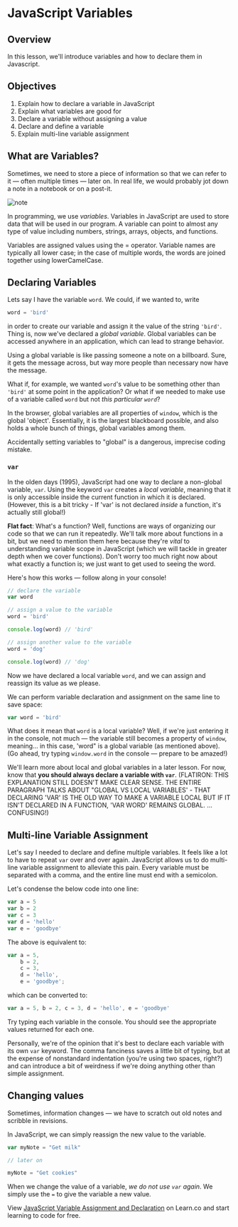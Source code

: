 # JavaScript Variables

## Overview

In this lesson, we'll introduce variables and how to declare them in Javascript. 

## Objectives

1. Explain how to declare a variable in JavaScript
2. Explain what variables are good for
3. Declare a variable without assigning a value
4. Declare and define a variable
5. Explain multi-line variable assignment

## What are Variables?

Sometimes, we need to store a piece of information so that we can refer to it — often multiple times — later on. In real life, we would probably jot down a note in a notebook or on a post-it.

![note](https://i.chzbgr.com/full/4950590208/h52A02E59/)

In programming, we use _variables_. Variables in JavaScript are used to store data that will be used in our program. A variable can point to almost any type of value including numbers, strings, arrays, objects, and functions.

Variables are assigned values using the = operator. Variable names are typically all lower case; in the case of multiple words, the words are joined together using lowerCamelCase.


## Declaring Variables

Lets say I have the variable `word`. We could, if we wanted to, write

``` javascript
word = 'bird'
```

in order to create our variable and assign it the value of the string `'bird'`. Thing is, now we've declared a _global variable_. Global variables can be accessed anywhere in an application, which can lead to strange behavior.

Using a global variable is like passing someone a note on a billboard. Sure, it gets the message across, but way more people than necessary now have the message.

What if, for example, we wanted `word`'s value to be something other than `'bird'` at some point in the application? Or what if we needed to make use of a variable called `word` but not _this particular `word`_?

In the browser, global variables are all properties of `window`, which is the global 'object'.  Essentially, it is the largest blackboard possible, and also holds a whole bunch of things, global variables among them.

Accidentally setting variables to "global" is a dangerous, imprecise coding mistake.

### `var`

In the olden days (1995), JavaScript had one way to declare a non-global variable, `var`. Using the keyword `var` creates a _local variable_, meaning that it is only accessible inside the current function in which it is declared. (However, this is a bit tricky - If 'var' is not declared *inside* a function, it's actually still global!)

**Flat fact**: What's a function? Well, functions are ways of organizing our code so that we can run it repeatedly. We'll talk more about functions in a bit, but we need to mention them here because they're _vital_ to understanding variable scope in JavaScript (which we will tackle in greater depth when we cover functions). Don't worry too much right now about what exactly a function is; we just want to get used to seeing the word.

Here's how this works — follow along in your console!

``` javascript
// declare the variable
var word

// assign a value to the variable
word = 'bird'

console.log(word) // 'bird'

// assign another value to the variable
word = 'dog'

console.log(word) // 'dog'
```

Now we have declared a local variable `word`, and we can assign and reassign its value as we please.

We can perform variable declaration and assignment on the same line to save space:

``` javascript
var word = 'bird'
```

What does it mean that `word` is a local variable? Well, if we're just entering it in the console, not much — the variable still becomes a property of `window`, meaning... in this case, 'word" is a global variable (as mentioned above). (Go ahead, try typing `window.word` in the console — prepare to be amazed!)

We'll learn more about local and global variables in a later lesson. For now, know that **you should always declare a variable with `var`**.   (FLATIRON: THIS EXPLANATION STILL DOESN'T MAKE CLEAR SENSE.  THE ENTIRE PARAGRAPH TALKS ABOUT "GLOBAL VS LOCAL VARIABLES' - THAT DECLARING 'VAR' IS THE OLD WAY TO MAKE A VARIABLE LOCAL BUT IF IT ISN'T DECLARED IN A FUNCTION, 'VAR WORD' REMAINS GLOBAL.  ... CONFUSING!) 

## Multi-line Variable Assignment

Let's say I needed to declare and define multiple variables. It feels like a lot to have to repeat `var` over and over again. JavaScript allows us to do multi-line variable assignment to alleviate this pain. Every variable must be separated with a comma, and the entire line must end with a semicolon.

Let's condense the below code into one line:

```javascript
var a = 5
var b = 2
var c = 3
var d = 'hello'
var e = 'goodbye'
```

The above is equivalent to:

```javascript
var a = 5,
    b = 2,
    c = 3,
    d = 'hello',
    e = 'goodbye';
```

which can be converted to:

```javascript
var a = 5, b = 2, c = 3, d = 'hello', e = 'goodbye'
```

Try typing each variable in the console. You should see the appropriate values returned for each one.

Personally, we're of the opinion that it's best to declare each variable with its own `var` keyword. The comma fanciness saves a little bit of typing, but at the expense of nonstandard indentation (you're using two spaces, right?) and can introduce a bit of weirdness if we're doing anything other than simple assignment.

## Changing values

Sometimes, information changes — we have to scratch out old notes and scribble in revisions.

In JavaScript, we can simply reassign the new value to the variable.

``` javascript
var myNote = "Get milk"

// later on

myNote = "Get cookies"
```

When we change the value of a variable, _we do not use `var` again_. We simply use the `=` to give the variable a new value.

<p class='util--hide'>View <a href='https://learn.co/lessons/javascript-intro-to-variable-assignment-and-declaration'>JavaScript Variable Assignment and Declaration</a> on Learn.co and start learning to code for free.</p>

